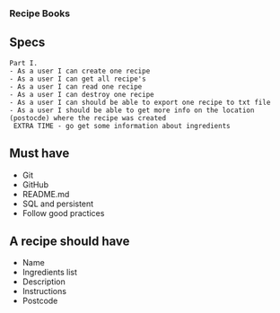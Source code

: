 ### Recipe Books 

## Specs

    Part I. 
    - As a user I can create one recipe 
    - As a user I can get all recipe's
    - As a user I can read one recipe 
    - As a user I can destroy one recipe 
    - As a user I can should be able to export one recipe to txt file 
    - As a user I should be able to get more info on the location (postocde) where the recipe was created 
     EXTRA TIME - go get some information about ingredients 
## Must have

- Git
- GitHub
- README.md
- SQL and persistent 
- Follow good practices 

## A recipe should have

- Name 
- Ingredients list
- Description
- Instructions 
- Postcode

 